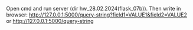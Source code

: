 Open cmd and run server (dir hw_28.02.2024(flask_07b)). Then write in browser: http://127.0.0.1:5000/query-string?field1=VALUE1&field2=VALUE2 or http://127.0.0.1:5000/query-string
